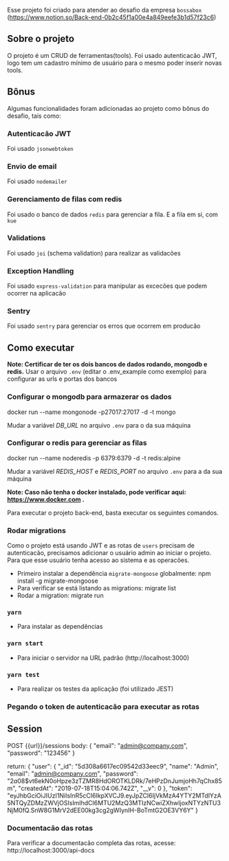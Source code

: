 Esse projeto foi criado para atender ao desafio da empresa `bossabox` (https://www.notion.so/Back-end-0b2c45f1a00e4a849eefe3b1d57f23c6)

## Sobre o projeto

O projeto é um CRUD de ferramentas(tools). Foi usado autenticacão JWT, logo tem um cadastro mínimo de usuário para o mesmo poder inserir novas tools.

## Bônus

Algumas funcionalidades foram adicionadas ao projeto como bônus do desafio, tais como:

### Autenticacão JWT
Foi usado `jsonwebtoken`

### Envio de email
Foi usado `nodemailer`

### Gerenciamento de filas com redis
Foi usado o banco de dados `redis` para gerenciar a fila.
E a fila em si, com `kue`

### Validations
Foi usado `joi` (schema validation) para realizar as validacões

### Exception Handling
Foi usado `express-validation` para manipular as excecões que podem ocorrer na aplicacão

### Sentry
Foi usado `sentry` para gerenciar os erros que ocorrem em producão

## Como executar

**Note: Certificar de ter os dois bancos de dados rodando, mongodb e redis.**
Usar o arquivo `.env` (editar o .env_example como exemplo) para configurar as urls e portas dos bancos

### Configurar o mongodb para armazerar os dados
docker run --name mongonode -p27017:27017 -d -t mongo

Mudar a variável *DB_URL* no arquivo `.env` para o da sua máquina

### Configurar o redis para gerenciar as filas
docker run --name noderedis -p 6379:6379 -d -t redis:alpine

Mudar a variável *REDIS_HOST* e *REDIS_PORT* no arquivo `.env` para a da sua máquina

**Note: Caso não tenha o docker instalado, pode verificar aqui: https://www.docker.com .**

Para executar o projeto back-end, basta executar os seguintes comandos.

### Rodar migrations
Como o projeto está usando JWT e as rotas de `users` precisam de autenticacão, precisamos adicionar o usuário admin ao iniciar o projeto. Para que esse usuário tenha acesso ao sistema e as operacões.

- Primeiro instalar a dependência `migrate-mongoose` globalmente: npm install -g migrate-mongoose
- Para verificar se está listando as migrations: migrate list
- Rodar a migration: migrate run

### `yarn`
- Para instalar as dependências

### `yarn start`
- Para iniciar o servidor na URL padrão (http://localhost:3000)

### `yarn test`
- Para realizar os testes da aplicação (foi utilizado JEST)

### Pegando o token de autenticacão para executar as rotas

## Session

POST {{url}}/sessions
body:
{
	"email": "admin@company.com",
	"password": "123456"
}

return:
{
    "user": {
        "_id": "5d308a6617ec09542d33eec9",
        "name": "Admin",
        "email": "admin@company.com",
        "password": "$2a$08$vt6ekN0oHpze3zTZMR8HdOROTKLDRk/7eHPzDnJumjoHh7qChx85m",
        "createdAt": "2019-07-18T15:04:06.742Z",
        "__v": 0
    },
    "token": "eyJhbGciOiJIUzI1NiIsInR5cCI6IkpXVCJ9.eyJpZCI6IjVkMzA4YTY2MTdlYzA5NTQyZDMzZWVjOSIsImlhdCI6MTU2MzQ3MTIzNCwiZXhwIjoxNTYzNTU3NjM0fQ.SnW8G1MrV2dEE00kg3cg2gWIynIH-BoTmtG2OE3VY6Y"
}

### Documentacão das rotas

Para verificar a documentacão completa das rotas, acesse: http://localhost:3000/api-docs

